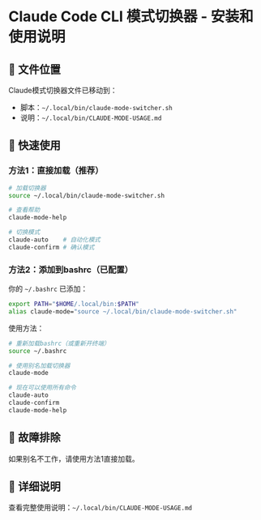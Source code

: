 # Claude Code CLI 模式切换器 - 安装和使用说明

## 📁 文件位置

Claude模式切换器文件已移动到：
- 脚本：`~/.local/bin/claude-mode-switcher.sh`
- 说明：`~/.local/bin/CLAUDE-MODE-USAGE.md`

## 🚀 快速使用

### 方法1：直接加载（推荐）
```bash
# 加载切换器
source ~/.local/bin/claude-mode-switcher.sh

# 查看帮助
claude-mode-help

# 切换模式
claude-auto    # 自动化模式
claude-confirm # 确认模式
```

### 方法2：添加到bashrc（已配置）
你的 `~/.bashrc` 已添加：
```bash
export PATH="$HOME/.local/bin:$PATH"
alias claude-mode="source ~/.local/bin/claude-mode-switcher.sh"
```

使用方法：
```bash
# 重新加载bashrc（或重新开终端）
source ~/.bashrc

# 使用别名加载切换器
claude-mode

# 现在可以使用所有命令
claude-auto
claude-confirm
claude-mode-help
```

## 🔧 故障排除

如果别名不工作，请使用方法1直接加载。

## 📖 详细说明
查看完整使用说明：`~/.local/bin/CLAUDE-MODE-USAGE.md`